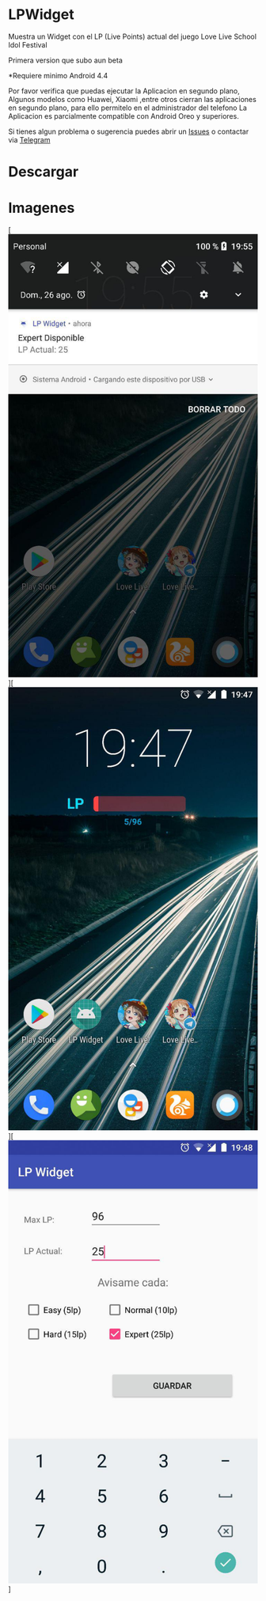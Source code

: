 # LPWidget
Muestra un Widget con el LP (Live Points) actual del juego Love Live School Idol Festival

Primera version que subo aun beta

*Requiere minimo Android 4.4

Por favor verifica que puedas ejecutar la Aplicacion en segundo plano, Algunos modelos como Huawei, Xiaomi ,entre otros cierran las aplicaciones en segundo plano, para ello permitelo en el administrador del  telefono
La Aplicacion es parcialmente compatible con Android Oreo y superiores.

Si tienes algun problema o sugerencia puedes abrir un [Issues](https://github.com/Maralexbar/LPWidget/issues) o contactar via [Telegram](https:/t.me/otakuposer)

# Descargar



# Imagenes

[![Imagen1](img1.jpg?raw=true)][![Imagen2](img2.jpg?raw=true)][![Imagen3](img3.jpg?raw=true)]



